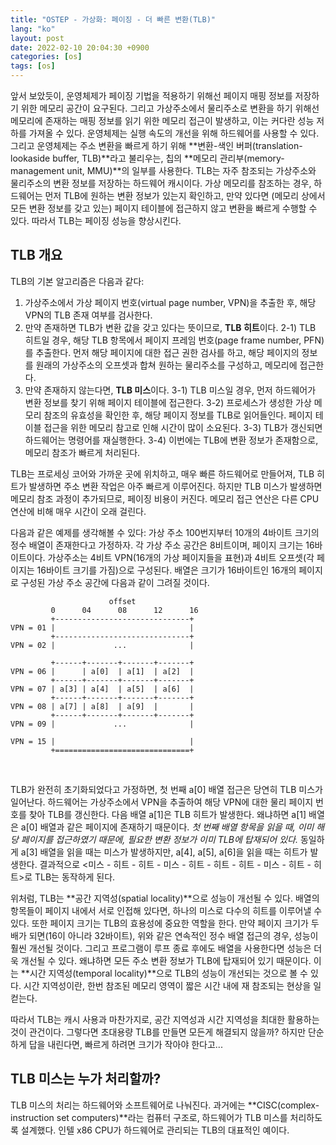 ```yaml
---
title: "OSTEP - 가상화: 페이징 - 더 빠른 변환(TLB)"
lang: "ko"
layout: post
date: 2022-02-10 20:04:30 +0900
categories: [os]
tags: [os]
---
```


앞서 보았듯이, 운영체제가 페이징 기법을 적용하기 위해선 페이지 매핑 정보를 저장하기 위한 메모리 공간이 요구된다. 그리고 가상주소에서 물리주소로 변환을 하기 위해선 메모리에 존재하는 매핑 정보를 읽기 위한 메모리 접근이 발생하고, 이는 커다란 성능 저하를 가져올 수 있다. 운영체제는 실행 속도의 개선을 위해 하드웨어를 사용할 수 있다. 그리고 운영체제는 주소 변환을 빠르게 하기 위해 **변환-색인 버퍼(translation-lookaside buffer, TLB)**라고 불리우는, 칩의 **메모리 관리부(memory-management unit, MMU)**의 일부를 사용한다. TLB는 자주 참조되는 가상주소와 물리주소의 변환 정보를 저장하는 하드웨어 캐시이다. 가상 메모리를 참조하는 경우, 하드웨어는 먼저 TLB에 원하는 변환 정보가 있는지 확인하고, 만약 있다면 (메모리 상에서 모든 변환 정보를 갖고 있는) 페이지 테이블에 접근하지 않고 변환을 빠르게 수행할 수 있다. 따라서 TLB는 페이징 성능을 향상시킨다.

## TLB 개요

TLB의 기본 알고리즘은 다음과 같다:
1) 가상주소에서 가상 페이지 번호(virtual page number, VPN)을 추출한 후, 해당 VPN의 TLB 존재 여부를 검사한다.
2) 만약 존재하면 TLB가 변환 값을 갖고 있다는 뜻이므로, **TLB 히트**이다.
2-1) TLB 히트일 경우, 해당 TLB 항목에서 페이지 프레임 번호(page frame number, PFN)를 추출한다. 먼저 해당 페이지에 대한 접근 권한 검사를 하고, 해당 페이지의 정보를 원래의 가상주소의 오프셋과 합쳐 원하는 물리주소를 구성하고, 메모리에 접근한다.
3) 만약 존재하지 않는다면, **TLB 미스**이다.
3-1) TLB 미스일 경우, 먼저 하드웨어가 변환 정보를 찾기 위해 페이지 테이블에 접근한다.
3-2) 프로세스가 생성한 가상 메모리 참조의 유효성을 확인한 후, 해당 페이지 정보를 TLB로 읽어들인다. 페이지 테이블 접근을 위한 메모리 참고로 인해 시간이 많이 소요된다.
3-3) TLB가 갱신되면 하드웨어는 명령어를 재실행한다.
3-4) 이번에는 TLB에 변환 정보가 존재함으로, 메모리 참조가 빠르게 처리된다.

TLB는 프로세싱 코어와 가까운 곳에 위치하고, 매우 빠른 하드웨어로 만들어져, TLB 히트가 발생하면 주소 변환 작업은 아주 빠르게 이루어진다. 하지만 TLB 미스가 발생하면 메모리 참조 과정이 추가되므로, 페이징 비용이 커진다. 메모리 접근 연산은 다른 CPU 연산에 비해 매우 시간이 오래 걸린다.

다음과 같은 예제를 생각해볼 수 있다: 가상 주소 100번지부터 10개의 4바이트 크기의 정수 배열이 존재한다고 가정하자. 각 가상 주소 공간은 8비트이며, 페이지 크기는 16바이트이다. 가상주소는 4비트 VPN(16개의 가상 페이지들을 표현)과 4비트 오프셋(각 페이지는 16바이트 크기를 가짐)으로 구성된다. 배열은 크기가 16바이트인 16개의 페이지로 구성된 가상 주소 공간에 다음과 같이 그려질 것이다.

```
                      offset
         0      04      08      12      16
         +------------------------------+
VPN = 01 |                              |
         +------------------------------+
VPN = 02 |             ...              |

         +------+-------+-------+-------+
VPN = 06 |      | a[0]  | a[1]  | a[2]  |
         +------+-------+-------+-------+
VPN = 07 | a[3] | a[4]  | a[5]  | a[6]  |
         +------+-------+-------+-------+
VPN = 08 | a[7] | a[8]  | a[9]  |       |
         +------+-------+-------+-------+
VPN = 09 |             ...              |

VPN = 15 |                              |
         +==============================+
```
<br />

TLB가 완전히 초기화되었다고 가정하면, 첫 번째 a[0] 배열 접근은 당연히 TLB 미스가 일어난다. 하드웨어는 가상주소에서 VPN을 추출하여 해당 VPN에 대한 물리 페이지 번호를 찾아 TLB를 갱신한다. 다음 배열 a[1]은 TLB 히트가 발생한다. 왜냐하면 a[1] 배열은 a[0] 배열과 같은 페이지에 존재하기 때문이다. _첫 번째 배열 항목을 읽을 때, 이미 해당 페이지를 접근하였기 때문에, 필요한 변환 정보가 이미 TLB에 탑재되어 있다._ 동일하게 a[3] 배열을 읽을 때는 미스가 발생하지만, a[4], a[5], a[6]을 읽을 때는 히트가 발생한다. 결과적으로 <미스 - 히트 - 히트 - 미스 - 히트 - 히트 - 히트 - 미스 - 히트 - 히트>로 TLB는 동작하게 된다.

위처럼, TLB는 **공간 지역성(spatial locality)**으로 성능이 개선될 수 있다. 배열의 항목들이 페이지 내에서 서로 인접해 있다면, 하나의 미스로 다수의 히트를 이루어낼 수 있다. 또한 페이지 크기는 TLB의 효용성에 중요한 역할을 한다. 만약 페이지 크기가 두 배가 되면(16이 아니라 32바이트), 위와 같은 연속적인 정수 배열 접근의 경우, 성능이 훨씬 개선될 것이다. 그리고 프로그램이 루프 종료 후에도 배열을 사용한다면 성능은 더욱 개선될 수 있다. 왜냐하면 모든 주소 변환 정보가 TLB에 탑재되어 있기 때문이다. 이는 **시간 지역성(temporal locality)**으로 TLB의 성능이 개선되는 것으로 볼 수 있다. 시간 지역성이란, 한번 참조된 메모리 영역이 짧은 시간 내에 재 참조되는 현상을 일컫는다.

따라서 TLB는 캐시 사용과 마찬가지로, 공간 지역성과 시간 지역성을 최대한 활용하는 것이 관건이다. 그렇다면 초대용량 TLB를 만들면 모든게 해결되지 않을까? 하지만 단순하게 답을 내린다면, 빠르게 하려면 크기가 작아야 한다고...

## TLB 미스는 누가 처리할까?

TLB 미스의 처리는 하드웨어와 소프트웨어로 나눠진다. 과거에는 **CISC(complex-instruction set computers)**라는 컴퓨터 구조로, 하드웨어가 TLB 미스를 처리하도록 설계했다. 인텔 x86 CPU가 하드웨어로 관리되는 TLB의 대표적인 예이다. 
